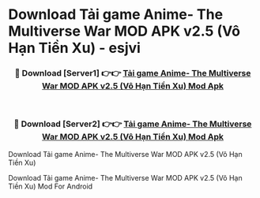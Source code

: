 # Download Tải game Anime- The Multiverse War MOD APK v2.5 (Vô Hạn Tiền Xu) - esjvi


<div align="center">
<h3>🔴 Download [Server1] 👉👉 <a href="https://apk-comot.site?title=Tải_game_Anime-_The_Multiverse_War_MOD_APK_v2.5_(Vô_Hạn_Tiền_Xu)">Tải game Anime- The Multiverse War MOD APK v2.5 (Vô Hạn Tiền Xu) Mod Apk</a></h3><br>
<h3>🔴 Download [Server2] 👉👉 <a href="https://apk-comot.site?title=Tải_game_Anime-_The_Multiverse_War_MOD_APK_v2.5_(Vô_Hạn_Tiền_Xu)">Tải game Anime- The Multiverse War MOD APK v2.5 (Vô Hạn Tiền Xu) Mod Apk</a></h3>
</div>



Download Tải game Anime- The Multiverse War MOD APK v2.5 (Vô Hạn Tiền Xu) 

Download Tải game Anime- The Multiverse War MOD APK v2.5 (Vô Hạn Tiền Xu) Mod For Android